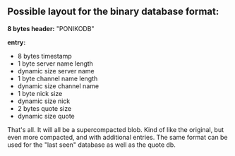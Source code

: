 ## Possible layout for the binary database format:

**8 bytes header:** "PONIKODB"

**entry:**
 * 8 bytes timestamp
 * 1 byte server name length
 * dynamic size server name
 * 1 byte channel name length
 * dynamic size channel name
 * 1 byte nick size
 * dynamic size nick
 * 2 bytes quote size
 * dynamic size quote

That's all. It will all be a supercompacted blob. Kind of like the original, but even more compacted, and with additional entries. The same format can be used for the "last seen" database as well as the quote db.
